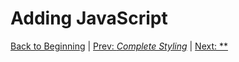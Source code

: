 # Adding JavaScript

[Back to Beginning](/README.md) | [Prev: *Complete Styling*](/docs/markdown/complete_styling.md) | [Next: **]()